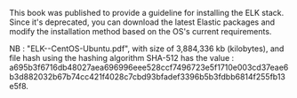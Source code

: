 This book was published to provide a guideline for installing the ELK stack. Since it's deprecated, you can download the latest Elastic packages and modify the installation method based on the OS's current requirements.

NB : "ELK--CentOS-Ubuntu.pdf", with size of 3,884,336 kb (kilobytes), and file hash using the hashing algorithm SHA-512 has the value : a695b3f6716db48027aea696996eee528ccf7496723e5f1710e003cd37eae6b3d882032b67b74cc421f4028c7cbd93bfadef3396b5b3fdbb6814f255fb13e5f8.
